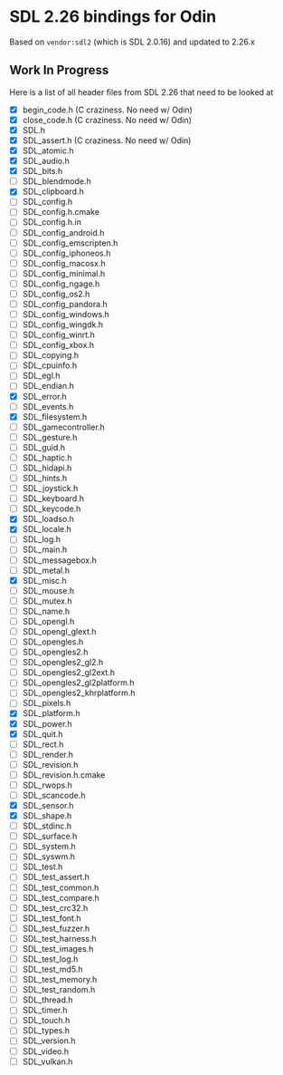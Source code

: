 # SDL 2.26 bindings for Odin
Based on `vendor:sdl2` (which is SDL 2.0.16) and updated to 2.26.x 

## Work In Progress
Here is a list of all header files from SDL 2.26 that need to be looked at

- [x] begin_code.h (C craziness. No need w/ Odin)
- [x] close_code.h (C craziness. No need w/ Odin)
- [x] SDL.h
- [x] SDL_assert.h (C craziness. No need w/ Odin)
- [x] SDL_atomic.h
- [x] SDL_audio.h
- [x] SDL_bits.h
- [ ] SDL_blendmode.h
- [x] SDL_clipboard.h
- [ ] SDL_config.h
- [ ] SDL_config.h.cmake
- [ ] SDL_config.h.in
- [ ] SDL_config_android.h
- [ ] SDL_config_emscripten.h
- [ ] SDL_config_iphoneos.h
- [ ] SDL_config_macosx.h
- [ ] SDL_config_minimal.h
- [ ] SDL_config_ngage.h
- [ ] SDL_config_os2.h
- [ ] SDL_config_pandora.h
- [ ] SDL_config_windows.h
- [ ] SDL_config_wingdk.h
- [ ] SDL_config_winrt.h
- [ ] SDL_config_xbox.h
- [ ] SDL_copying.h
- [ ] SDL_cpuinfo.h
- [ ] SDL_egl.h
- [ ] SDL_endian.h
- [x] SDL_error.h
- [ ] SDL_events.h
- [x] SDL_filesystem.h
- [ ] SDL_gamecontroller.h
- [ ] SDL_gesture.h
- [ ] SDL_guid.h
- [ ] SDL_haptic.h
- [ ] SDL_hidapi.h
- [ ] SDL_hints.h
- [ ] SDL_joystick.h
- [ ] SDL_keyboard.h
- [ ] SDL_keycode.h
- [x] SDL_loadso.h
- [x] SDL_locale.h
- [ ] SDL_log.h
- [ ] SDL_main.h
- [ ] SDL_messagebox.h
- [ ] SDL_metal.h
- [x] SDL_misc.h
- [ ] SDL_mouse.h
- [ ] SDL_mutex.h
- [ ] SDL_name.h
- [ ] SDL_opengl.h
- [ ] SDL_opengl_glext.h
- [ ] SDL_opengles.h
- [ ] SDL_opengles2.h
- [ ] SDL_opengles2_gl2.h
- [ ] SDL_opengles2_gl2ext.h
- [ ] SDL_opengles2_gl2platform.h
- [ ] SDL_opengles2_khrplatform.h
- [ ] SDL_pixels.h
- [x] SDL_platform.h
- [x] SDL_power.h
- [x] SDL_quit.h
- [ ] SDL_rect.h
- [ ] SDL_render.h
- [ ] SDL_revision.h
- [ ] SDL_revision.h.cmake
- [ ] SDL_rwops.h
- [ ] SDL_scancode.h
- [x] SDL_sensor.h
- [x] SDL_shape.h
- [ ] SDL_stdinc.h
- [ ] SDL_surface.h
- [ ] SDL_system.h
- [ ] SDL_syswm.h
- [ ] SDL_test.h
- [ ] SDL_test_assert.h
- [ ] SDL_test_common.h
- [ ] SDL_test_compare.h
- [ ] SDL_test_crc32.h
- [ ] SDL_test_font.h
- [ ] SDL_test_fuzzer.h
- [ ] SDL_test_harness.h
- [ ] SDL_test_images.h
- [ ] SDL_test_log.h
- [ ] SDL_test_md5.h
- [ ] SDL_test_memory.h
- [ ] SDL_test_random.h
- [ ] SDL_thread.h
- [ ] SDL_timer.h
- [ ] SDL_touch.h
- [ ] SDL_types.h
- [ ] SDL_version.h
- [ ] SDL_video.h
- [ ] SDL_vulkan.h
